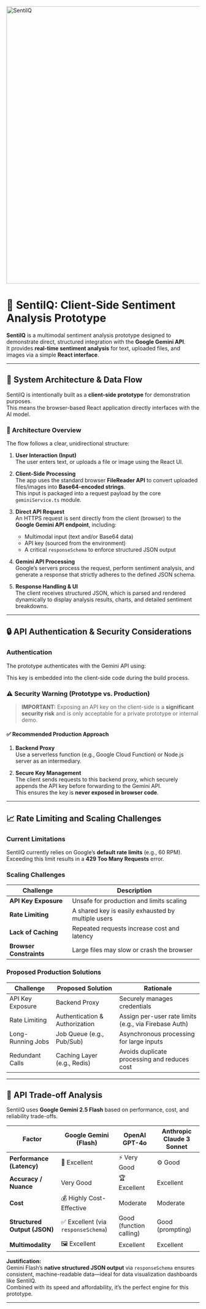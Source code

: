 
<img width="1600" height="723" alt="SentiIQ" src="https://github.com/user-attachments/assets/18abf8a0-4555-42c7-8193-f21ac4b5b0b5" />

# 🧠 SentiIQ: Client-Side Sentiment Analysis Prototype

**SentiIQ** is a multimodal sentiment analysis prototype designed to demonstrate direct, structured integration with the **Google Gemini API**.  
It provides **real-time sentiment analysis** for text, uploaded files, and images via a simple **React interface**.

---

## 🚀 System Architecture & Data Flow

SentiIQ is intentionally built as a **client-side prototype** for demonstration purposes.  
This means the browser-based React application directly interfaces with the AI model.

### 🔄 Architecture Overview

The flow follows a clear, unidirectional structure:

1. **User Interaction (Input)**  
   The user enters text, or uploads a file or image using the React UI.

2. **Client-Side Processing**  
   The app uses the standard browser **FileReader API** to convert uploaded files/images into **Base64-encoded strings**.  
   This input is packaged into a request payload by the core `geminiService.ts` module.

3. **Direct API Request**  
   An HTTPS request is sent directly from the client (browser) to the **Google Gemini API endpoint**, including:
   - Multimodal input (text and/or Base64 data)  
   - API key (sourced from the environment)  
   - A critical `responseSchema` to enforce structured JSON output

4. **Gemini API Processing**  
   Google’s servers process the request, perform sentiment analysis, and generate a response that strictly adheres to the defined JSON schema.

5. **Response Handling & UI**  
   The client receives structured JSON, which is parsed and rendered dynamically to display analysis results, charts, and detailed sentiment breakdowns.

---

## 🔒 API Authentication & Security Considerations

### Authentication
The prototype authenticates with the Gemini API using:

This key is embedded into the client-side code during the build process.

### ⚠️ Security Warning (Prototype vs. Production)

> **IMPORTANT:** Exposing an API key on the client-side is a **significant security risk** and is only acceptable for a private prototype or internal demo.

#### ✅ Recommended Production Approach

1. **Backend Proxy**  
   Use a serverless function (e.g., Google Cloud Function) or Node.js server as an intermediary.

2. **Secure Key Management**  
   The client sends requests to this backend proxy, which securely appends the API key before forwarding to the Gemini API.  
   This ensures the key is **never exposed in browser code**.

---

## 📈 Rate Limiting and Scaling Challenges

### Current Limitations
SentiIQ currently relies on Google’s **default rate limits** (e.g., 60 RPM).  
Exceeding this limit results in a **429 Too Many Requests** error.

### Scaling Challenges
| Challenge | Description |
|------------|-------------|
| **API Key Exposure** | Unsafe for production and limits scaling |
| **Rate Limiting** | A shared key is easily exhausted by multiple users |
| **Lack of Caching** | Repeated requests increase cost and latency |
| **Browser Constraints** | Large files may slow or crash the browser |

### Proposed Production Solutions

| Challenge | Proposed Solution | Rationale |
|------------|------------------|------------|
| API Key Exposure | Backend Proxy | Securely manages credentials |
| Rate Limiting | Authentication & Authorization | Assign per-user rate limits (e.g., via Firebase Auth) |
| Long-Running Jobs | Job Queue (e.g., Pub/Sub) | Asynchronous processing for large inputs |
| Redundant Calls | Caching Layer (e.g., Redis) | Avoids duplicate processing and reduces cost |

---

## 🔬 API Trade-off Analysis

SentiIQ uses **Google Gemini 2.5 Flash** based on performance, cost, and reliability trade-offs.

| Factor | Google Gemini (Flash) | OpenAI GPT-4o | Anthropic Claude 3 Sonnet |
|--------|------------------------|----------------|-----------------------------|
| **Performance (Latency)** | 🚀 Excellent | ⚡ Very Good | ⚙️ Good |
| **Accuracy / Nuance** | Very Good | 🏆 Excellent | Excellent |
| **Cost** | 💰 Highly Cost-Effective | Moderate | Moderate |
| **Structured Output (JSON)** | ✅ Excellent (via `responseSchema`) | Good (function calling) | Good (prompting) |
| **Multimodality** | 🖼️ Excellent | Excellent | Excellent |

**Justification:**  
Gemini Flash’s **native structured JSON output** via `responseSchema` ensures consistent, machine-readable data—ideal for data visualization dashboards like SentiIQ.  
Combined with its speed and affordability, it’s the perfect engine for this prototype.

---
